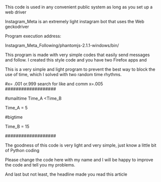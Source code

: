 


This code is used in any convenient public system as long as you set up a web driver

Instagram_Meta is an extremely light instagram bot that uses the Web geckodriver

Program execution address:

Instagram_Meta_Following/phantomjs-2.1.1-windows/bin/



This program is made with very simple codes that easily send messages and follow. I created this style code and you have two Firefox apps and



This is a very simple and light program to prevent the best way to block the use of time, which I solved with two random time rhythms.

#x= .001 or.999 search for like and comm 
x=.005        
###################           

#smailtime Time_A <Time_B

Time_A = 5

#bigtime

Time_B = 15      

###################      



The goodness of this code is very light and very simple, just know a little bit of Python coding


Please change the code here with my name and I will be happy to improve the code and tell you my problems.

And last but not least, the headline made you read this article


